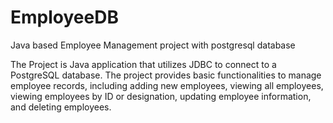 # EmployeeDB
Java based Employee Management project with postgresql database 

The Project is Java application that utilizes JDBC to connect to a PostgreSQL database. 
The project provides basic functionalities to manage employee records, including adding new employees, viewing all employees, viewing employees by ID or designation, updating employee information, and deleting employees.
